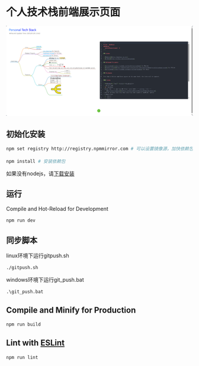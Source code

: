 # 个人技术栈前端展示页面
![demo](image-1.png)
## 初始化安装
```sh
npm set registry http://registry.npmmirror.com # 可以设置镜像源，加快依赖包下载

npm install # 安装依赖包
```
如果没有nodejs，请[下载安装](https://nodejs.org/zh-cn)
## 运行
Compile and Hot-Reload for Development
```sh
npm run dev
```
## 同步脚本
linux环境下运行gitpush.sh
```bash
./gitpush.sh
```

windows环境下运行git_push.bat
```shell
.\git_push.bat
```
## Compile and Minify for Production

```sh
npm run build
```

## Lint with [ESLint](https://eslint.org/)

```sh
npm run lint
```
